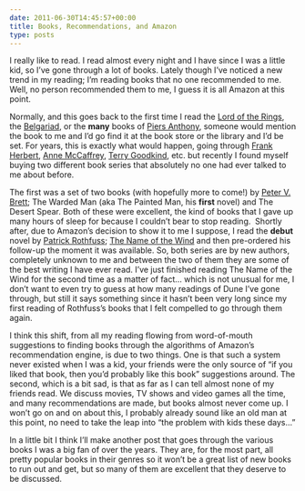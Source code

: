 ```yaml
---
date: 2011-06-30T14:45:57+00:00
title: Books, Recommendations, and Amazon
type: posts
---
```

I really like to read. I read almost every night and I have since I was a little kid, so I’ve gone through a lot of books. Lately though I’ve noticed a new trend in my reading; I’m reading books that no one recommended to me. Well, no person recommended them to me, I guess it is all Amazon at this point.

Normally, and this goes back to the first time I read the [Lord of the Rings](http://www.amazon.com/J.-R.-R.-Tolkien/e/B000ARC6KA/ref=sr_tc_ep?qid=1309418319), the [Belgariad](http://www.amazon.com/Belgariad-Set-Books-1-5-Enchanters/dp/0345340442/ref=sr_1_3?ie=UTF8&qid=1309418036&sr=8-3), or the **many** books of [Piers Anthony](http://www.amazon.com/Piers-Anthony/e/B000APX5IE/ref=sr_ntt_srch_lnk_1?qid=1309418275&sr=1-1), someone would mention the book to me and I’d go find it at the book store or the library and I’d be set. For years, this is exactly what would happen, going through [Frank Herbert](http://www.amazon.com/Frank-Herbert/e/B000APO5OM/ref=sr_ntt_srch_lnk_1?qid=1309418351&sr=1-1), [Anne McCaffrey](http://www.amazon.com/Anne-McCaffrey/e/B000ARA0JO/ref=sr_ntt_srch_lnk_1?qid=1309418381&sr=1-1), [Terry Goodkind](http://www.amazon.com/Terry-Goodkind/e/B000APZOQA/ref=sr_ntt_srch_lnk_1?qid=1309418423&sr=1-1), etc. but recently I found myself buying two different book series that absolutely no one had ever talked to me about before.

The first was a set of two books (with hopefully more to come!) by [Peter V. Brett](http://www.amazon.com/Peter-V.-Brett/e/B001OJR7Y8/ref=sr_ntt_srch_lnk_1?qid=1309418461&sr=1-1); The Warded Man (aka The Painted Man, his **first** novel) and The Desert Spear. Both of these were excellent, the kind of books that I gave up many hours of sleep for because I couldn’t bear to stop reading.  Shortly after, due to Amazon’s decision to show it to me I suppose, I read the **debut** novel by [Patrick Rothfuss](http://www.amazon.com/Patrick-Rothfuss/e/B001DAHXZQ/ref=ntt_aut_sim_4_1); [The Name of the Wind](http://www.amazon.com/Name-Wind-Kingkiller-Chronicles-Day/dp/0756405890/ref=ntt_at_ep_dpt_2) and then pre-ordered his follow-up the moment it was available. So, both series are by new authors, completely unknown to me and between the two of them they are some of the best writing I have ever read. I’ve just finished reading The Name of the Wind for the second time as a matter of fact… which is not unusual for me, I don’t want to even try to guess at how many readings of Dune I’ve gone through, but still it says something since it hasn’t been very long since my first reading of Rothfuss’s books that I felt compelled to go through them again.

I think this shift, from all my reading flowing from word-of-mouth suggestions to finding books through the algorithms of Amazon’s recommendation engine, is due to two things. One is that such a system never existed when I was a kid, your friends were the only source of “if you liked that book, then you’d probably like this book” suggestions around. The second, which is a bit sad, is that as far as I can tell almost none of my friends read. We discuss movies, TV shows and video games all the time, and many recommendations are made, but books almost never come up. I won’t go on and on about this, I probably already sound like an old man at this point, no need to take the leap into “the problem with kids these days…”

In a little bit I think I’ll make another post that goes through the various books I was a big fan of over the years. They are, for the most part, all pretty popular books in their genres so it won’t be a great list of new books to run out and get, but so many of them are excellent that they deserve to be discussed.
